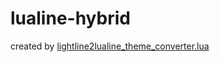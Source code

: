 # lualine-hybrid

created by [lightline2lualine_theme_converter.lua](https://gist.github.com/shadmansaleh/000871c9a608a012721c6acc6d7a19b9)
